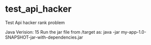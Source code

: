 # test_api_hacker
Test Api hacker rank problem

Java Verision: 15
Run the jar file from /target as:  java -jar my-app-1.0-SNAPSHOT-jar-with-dependencies.jar
